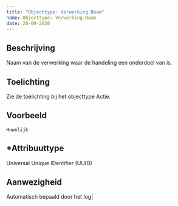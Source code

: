 ```yaml
---
title: "Objecttype: Verwerking.Naam"
name: Objecttype: Verwerking.Naam
date: 28-09-2020
---
```


## Beschrijving
Naam van de verwerking waar de handeling een onderdeel van is.

## Toelichting
Zie de toelichting bij het objecttype Actie.

## Voorbeeld
`Huwelijk`

## *Attribuuttype
Universal Unique IDentifier (UUID)

## Aanwezigheid
Automatisch bepaald door het log|

